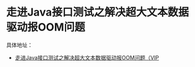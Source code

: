 # 走进Java接口测试之解决超大文本数据驱动报OOM问题

具体地址： 
- [走进Java接口测试之解决超大文本数据驱动报OOM问题（VIP](https://mp.weixin.qq.com/s/eCTu41vUDsUkSMIss7Rhfg)